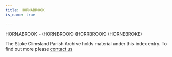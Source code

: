```yaml
---
title: HORNABROOK
is_name: true

---
```


HORNABROOK - (HORNBROOK) (HORRBROOK) (HORNEBROKE)


The Stoke Climsland Parish Archive holds material under this index entry. To find out more please [contact us](/contact/)
